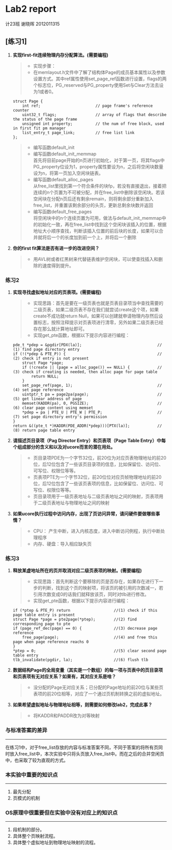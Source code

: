 # Lab2 report

计23班
谢晓晖 
2012011315

## [练习1]

1.	<b>实现first-fit连续物理内存分配算法。(需要编程)</b>
	> * 实现步骤：
	> * 在memlayout.h文件中了解了结构体Page的成员基本属性以及参数设置方式。其中ref属性使用set_page_ref函数进行设置，flags的两个标志位，PG_reserved与PG_property使用Set与Clear方法去设为1或者0。
	
	```
	struct Page {
    	int ref;                        // page frame's reference counter
    	uint32_t flags;                 // array of flags that describe the status of the page frame
    	unsigned int property;          // the num of free block, used in first fit pm manager
    	list_entry_t page_link;         // free list link
	};
	```
	
	> * 编写函数default_init
	> * 编写函数default_init_memmap<br/>
	首先将目前page开始的n页进行初始化，对于第一页，将其flags中PG_property位设为1，property属性要设为n，之后将空闲块数量设为n，将第一页加入空闲块链表。
	> * 编写函数default_alloc_pages<br/>
	从free_list里找到第一个符合条件的块fp，若没有直接退出，接着把连续的n个页置为不可被分配，并在free_list中删除该空闲块。若该空闲块在分配n页后还有剩余remain，则将剩余部分重新加入free_list，并重置该剩余部分的头页，更新总剩余块数并返回
	> * 编写函数default_free_pages<br/>
	将空闲块中的n个连续页置为可用，做法与default_init_memmap中的初始化一致，再在free_list中找到这个空闲块该插入的位置，根据地址大小顺序查找，判断该插入位置的前后块的长度，如果可以合并就将后一个的长度加到前一个上，并将后一个删除
	
2.	<b>你的first fit算法是否有进一步的改进空间？</b>
	> * 用AVL树或者红黑树来代替链表维护空闲块，可以使查找插入和删除的速度得到提升。

### 练习2

1.	<b>实现寻找虚拟地址对应的页表项。(需要编程)</b>
	> * 实现思路：首先是要在一级页表也就是页表目录项当中查找需要的二级页表，如果二级页表不存在我们就尝试create这个项，如果create不成功就return Null，如果可以创建就申请物理内存然后设置标志，按照注释提示对页表项进行清零，另外如果二级页表已经存在那么就计算地址即可。
	> * 实现get_pte函数，根据以下提示内容进行编程：
	```
    pde_t *pdep = &pgdir[PDX(la)];   							   // (1) find page directory entry
    if (!(*pdep & PTE_P)) {                                        // (2) check if entry is not present
        struct Page *page;
        if (!create || (page = alloc_page()) == NULL) {            // (3) check if creating is needed, then alloc page for page table
            return NULL;
        }
        set_page_ref(page, 1);      							   // (4) set page reference
        uintptr_t pa = page2pa(page);							   // (5) get linear address of page
        memset(KADDR(pa), 0, PGSIZE);							   // (6) clear page content using memset							
        *pdep = pa | PTE_U | PTE_W | PTE_P;						   // (7) set page directory entry's permission
    }
    return &((pte_t *)KADDR(PDE_ADDR(*pdep)))[PTX(la)];			   // (8) return page table entry
    ```
	
2.	<b>请描述页目录项（Pag Director Entry）和页表项（Page Table Entry）中每个组成部分的含义和以及对ucore而言的潜在用处。</b>

	> * 页目录项PDE为一个字节32位，前20位为对应页表物理地址的前20位，后12位包含了一些该页目录项的信息，比如保留位、访问位、可写位、权限位等等。
	> * 页表项PTE为一个字节32位，前20位位对应页帧物理地址的前20位，后12位包含了一些该页表项的信息，比如保留位、访问位、可写位、权限位等等。
	> * 页目录项用于一级页表地址与二级页表地址之间的映射，页表项用于二级页表地址与物理地址之间的映射

3.	<b>如果ucore执行过程中访问内存，出现了页访问异常，请问硬件要做哪些事情？</b>

	> * CPU： 产生中断，进入内核态度，进入中断访问例程，执行中断处理程序
	> * 内存、硬盘：导入相应缺失页

### 练习3

1.	<b>释放某虚地址所在的页并取消对应二级页表项的映射。(需要编程)</b>
	> * 实现思路：首先判断这个要移除的页是否存在，如果存在进行下一步的判断，找到这个页的映射项，将该页的被引用的次数减一，若引用次数变成0的话我们就释放该页，同时对tlb进行修改。
	> * 实现get_pte函数，根据以下提示内容进行编程：
	```
    if (*ptep & PTE_P) return				    //(1) check if this page table entry is present
    struct Page *page = pte2page(*ptep);		//(2) find corresponding page to pte
    if (page_ref_dec(page) == 0) {				//(3) decrease page reference
        free_page(page);						//(4) and free this page when page reference reachs 0
    }
    *ptep = 0;									//(5) clear second page table entry
    tlb_invalidate(pgdir, la);					//(6) flush tlb
	```

2.	<b>数据结构Page的全局变量（其实是一个数组）的每一项与页表中的页目录项和页表项有无对应关系？如果有，其对应关系是啥？</b>

	> * 没分配的Page无对应关系；已分配的Page地址的前20位与某些页表项的前20位相等，对应了一个通过页机制转换之前的虚拟地址。

3.	<b>如果希望虚拟地址与物理地址相等，则需要如何修改lab2，完成此事？ </b>

	> * 将KADDR和PADDR改为对等映射

### 与标准答案的差异
---
在练习1中，对于free_list存放的内容与标准答案不同，不同于答案的将所有页同时放入free_list中，本次实验中只将头页放入free_list中。而在之后的合并空闲页中，也采取了较为直观的方式。


### 本实验中重要的知识点
---
1.	最先分配
2.	页模式的机制

### OS原理中很重要但在实验中没有对应上的知识点
---
1.	段机制的部分。
2.	具体整个页映射流程。
3.	具体整个虚拟地址到物理地址映射的流程。
